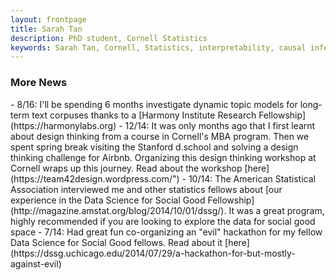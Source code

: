 ```yaml
---
layout: frontpage
title: Sarah Tan
description: PhD student, Cornell Statistics
keywords: Sarah Tan, Cornell, Statistics, interpretability, causal inference
---
```


<div class="row-fluid" id="news"><h3>More News</h3>
</div>
- 8/16: I'll be spending 6 months investigate dynamic topic models for long-term text corpuses thanks to a [Harmony Institute Research Fellowship](https://harmonylabs.org)
- 12/14: It was only months ago that I first learnt about design thinking from a course in Cornell's MBA program. Then we spent spring break visiting the Stanford d.school and solving a design thinking challenge for Airbnb. Organizing this design thinking workshop at Cornell wraps up this journey. Read about the workshop [here](https://team42design.wordpress.com/")
- 10/14: The American Statistical Association interviewed me and other statistics fellows about [our experience in the Data Science for Social Good Fellowship](http://magazine.amstat.org/blog/2014/10/01/dssg/). It was a great program, highly recommended if you are looking to explore the data for social good space
- 7/14: Had great fun co-organizing an "evil" hackathon for my fellow Data Science for Social Good fellows. Read about it [here](https://dssg.uchicago.edu/2014/07/29/a-hackathon-for-but-mostly-against-evil)
